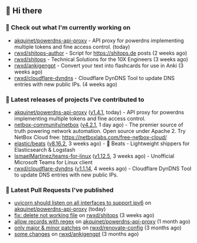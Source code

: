 ## 👋 Hi there

### 👷 Check out what I'm currently working on


- [akquinet/powerdns-api-proxy](https://github.com/akquinet/powerdns-api-proxy) - API proxy for powerdns implementing multiple tokens and fine access control. (today)
- [rwxd/shitops-author](https://github.com/rwxd/shitops-author) - Script for https://shitops.de posts (2 weeks ago)
- [rwxd/shitops](https://github.com/rwxd/shitops) - Technical Solutions for the 10X Engineers (3 weeks ago)
- [rwxd/ankigengpt](https://github.com/rwxd/ankigengpt) - Convert your text into flashcards for use in Anki (3 weeks ago)
- [rwxd/cloudflare-dyndns](https://github.com/rwxd/cloudflare-dyndns) - Cloudflare DynDNS Tool to update DNS entries with new public IPs. (4 weeks ago)

### 🔭 Latest releases of projects I've contributed to


- [akquinet/powerdns-api-proxy](https://github.com/akquinet/powerdns-api-proxy) ([v1.4.1](https://github.com/akquinet/powerdns-api-proxy/releases/tag/v1.4.1), today) - API proxy for powerdns implementing multiple tokens and fine access control.
- [netbox-community/netbox](https://github.com/netbox-community/netbox) ([v4.2.1](https://github.com/netbox-community/netbox/releases/tag/v4.2.1), 1 day ago) - The premier source of truth powering network automation. Open source under Apache 2. Try NetBox Cloud free: https://netboxlabs.com/free-netbox-cloud/
- [elastic/beats](https://github.com/elastic/beats) ([v8.16.2](https://github.com/elastic/beats/releases/tag/v8.16.2), 3 weeks ago) - :tropical_fish: Beats - Lightweight shippers for Elasticsearch &amp; Logstash 
- [IsmaelMartinez/teams-for-linux](https://github.com/IsmaelMartinez/teams-for-linux) ([v1.12.5](https://github.com/IsmaelMartinez/teams-for-linux/releases/tag/v1.12.5), 3 weeks ago) - Unofficial Microsoft Teams for Linux client
- [rwxd/cloudflare-dyndns](https://github.com/rwxd/cloudflare-dyndns) ([v1.1.14](https://github.com/rwxd/cloudflare-dyndns/releases/tag/v1.1.14), 4 weeks ago) - Cloudflare DynDNS Tool to update DNS entries with new public IPs.

### 🔨 Latest Pull Requests I've published


- [uvicorn should listen on all interfaces to support ipv6](https://github.com/akquinet/powerdns-api-proxy/pull/128) on [akquinet/powerdns-api-proxy](https://github.com/akquinet/powerdns-api-proxy) (today)
- [fix: delete not working file](https://github.com/rwxd/shitops/pull/17) on [rwxd/shitops](https://github.com/rwxd/shitops) (3 weeks ago)
- [allow records with regex](https://github.com/akquinet/powerdns-api-proxy/pull/126) on [akquinet/powerdns-api-proxy](https://github.com/akquinet/powerdns-api-proxy) (1 month ago)
- [only major &amp; minor patches](https://github.com/rwxd/renovate-config/pull/2) on [rwxd/renovate-config](https://github.com/rwxd/renovate-config) (3 months ago)
- [some changes](https://github.com/rwxd/ankigengpt/pull/84) on [rwxd/ankigengpt](https://github.com/rwxd/ankigengpt) (3 months ago)
